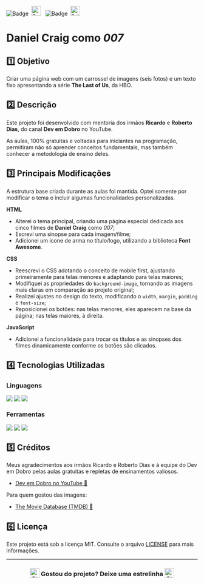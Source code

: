 ![Badge](https://img.shields.io/badge/DEV%20EM%20DOBRO-BB2649?style=for-the-badge)&nbsp;&nbsp;<img src="https://raw.githubusercontent.com/Tarikul-Islam-Anik/Animated-Fluent-Emojis/master/Emojis/Activities/Sparkles.png" alt="Sparkles" width="25" height="25" />&nbsp;&nbsp;&nbsp;![Badge](https://img.shields.io/badge/PROJETO-COM%20MENTORIA-FF6F61?style=for-the-badge)&nbsp;&nbsp;<img src="https://raw.githubusercontent.com/Tarikul-Islam-Anik/Animated-Fluent-Emojis/master/Emojis/Hand%20gestures/Folded%20Hands%20Light%20Skin%20Tone.png" alt="Folded Hands Light Skin Tone" width="25" height="25" />

# Daniel Craig como *007*

## 1️⃣ Objetivo
Criar uma página web com um carrossel de imagens (seis fotos) e um texto fixo apresentando a série **The Last of Us**, da HBO.

## 2️⃣ Descrição
Este projeto foi desenvolvido com mentoria dos irmãos **Ricardo** e **Roberto Dias**, do canal **Dev em Dobro** no YouTube.

As aulas, 100% gratuitas e voltadas para iniciantes na programação, permitiram não só aprender conceitos fundamentais, mas também conhecer a metodologia de ensino deles.

## 3️⃣ Principais Modificações
A estrutura base criada durante as aulas foi mantida. Optei somente por modificar o tema e incluir algumas funcionalidades personalizadas.

**HTML**
- Alterei o tema principal, criando uma página especial dedicada aos cinco filmes de **Daniel Craig** como *007*;
- Escrevi uma sinopse para cada imagem/filme;
- Adicionei um ícone de arma no título/logo, utilizando a biblioteca **Font Awesome**.

**CSS**
- Reescrevi o CSS adotando o conceito de mobile first, ajustando primeiramente para telas menores e adaptando para telas maiores;
- Modifiquei as propriedades do <code>background-image</code>, tornando as imagens mais claras em comparação ao projeto original;
- Realizei ajustes no design do texto, modificando o <code>width</code>, <code>margin</code>, <code>padding</code> e <code>font-size</code>;
- Reposicionei os botões: nas telas menores, eles aparecem na base da página; nas telas maiores, à direita.

**JavaScript**
- Adicionei a funcionalidade para trocar os títulos e as sinopses dos filmes dinamicamente conforme os botões são clicados.

## 4️⃣ Tecnologias Utilizadas

### Linguagens
<div style="display:flex;">
  <img src="https://img.shields.io/badge/HTML5-E34F26?style=for-the-badge&logo=html5&logoColor=white">&nbsp;<img src="https://img.shields.io/badge/CSS3-1572B6?style=for-the-badge&logo=css3&logoColor=white">&nbsp;<img src="https://img.shields.io/badge/JavaScript-F7DF1E?style=for-the-badge&logo=javascript&logoColor=black">
</div>

### Ferramentas
<div style="display:flex;">
  <img src="https://img.shields.io/badge/Visual%20Studio%20Code-0078D4?style=for-the-badge&logo=visual-studio-code&logoColor=white">&nbsp;<img src="https://img.shields.io/badge/Git-F05032?style=for-the-badge&logo=git&logoColor=white">&nbsp;<img src="https://img.shields.io/badge/GitHub-404040?style=for-the-badge&logo=github&logoColor=white">
</div>

## 5️⃣ Créditos
Meus agradecimentos aos irmãos Ricardo e Roberto Dias e à equipe do Dev em Dobro pelas aulas gratuitas e repletas de ensinamentos valiosos.
- <a href="https://www.youtube.com/c/devemdobro" target="_blank">Dev em Dobro no YouTube 🔗</a>

Para quem gostou das imagens:
- <a href="https://www.themoviedb.org/?language=pt-BR" target="_blank">The Movie Database (TMDB) 🔗</a>

## 6️⃣ Licença
Este projeto está sob a licença MIT. Consulte o arquivo [LICENSE](LICENSE) para mais informações.

---

### <div align="center"><img src="https://raw.githubusercontent.com/Tarikul-Islam-Anik/Animated-Fluent-Emojis/master/Emojis/Travel%20and%20places/Star.png" alt="Star" width="25" height="25" style="vertical-align:text-bottom;" /> Gostou do projeto? Deixe uma estrelinha <img src="https://raw.githubusercontent.com/Tarikul-Islam-Anik/Animated-Fluent-Emojis/master/Emojis/Travel%20and%20places/Star.png" alt="Star" width="25" height="25" style="vertical-align:text-bottom;" /></div>